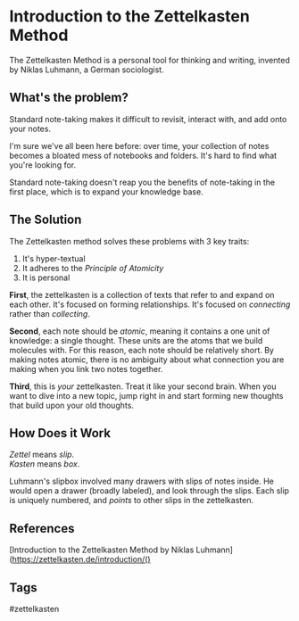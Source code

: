 # Introduction to the Zettelkasten Method 

The Zettelkasten Method is a personal tool for thinking and writing, invented by Niklas Luhmann, a German sociologist.

## What's the problem? 
Standard note-taking makes it difficult to revisit, interact with, and add onto your notes.   

I'm sure we've all been here before: over time, your collection of notes becomes a bloated mess of notebooks and folders. It's hard to find what you're looking for.  

Standard note-taking doesn't reap you the benefits of note-taking in the first place, which is to expand your knowledge base.   

## The Solution
The Zettelkasten method solves these problems with 3 key traits:  

1) It's hyper-textual
2) It adheres to the *Principle of Atomicity*  
3) It is personal

**First**, the zettelkasten is a collection of texts that refer to and expand on each other. It's focused on forming relationships. It's focused on *connecting* rather than *collecting*.  

**Second**, each note should be *atomic*, meaning it contains a one unit of knowledge: a single thought. These units are the atoms that we build molecules with. For this reason, each note should be relatively short. By making notes atomic, there is no ambiguity about what connection you are making when you link two notes together.  

**Third**, this is *your* zettelkasten. Treat it like your second brain. When you want to dive into a new topic, jump right in and start forming new thoughts that build upon your old thoughts.  

## How Does it Work

*Zettel* means *slip*.  
*Kasten* means *box*.  

Luhmann's slipbox involved many drawers with slips of notes inside. He would open a drawer (broadly labeled), and look through the slips. Each slip is uniquely numbered, and *points* to other slips in the zettelkasten.   

## References
[Introduction to the Zettelkasten Method by Niklas Luhmann](https://zettelkasten.de/introduction/()

## Tags
#zettelkasten
